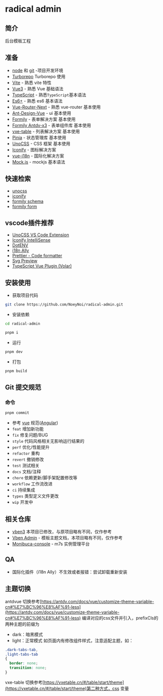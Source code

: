 <h1>radical admin</h1>

## 简介

后台模板工程

## 准备

- [node](http://nodejs.org/) 和 [git](https://git-scm.com/) -项目开发环境
- [Turborepo](https://turbo.build/repo/docs) Turborepo 使用
- [Vite](https://vitejs.dev/) - 熟悉 vite 特性
- [Vue3](https://v3.vuejs.org/) - 熟悉 Vue 基础语法
- [TypeScript](https://www.typescriptlang.org/) - 熟悉`TypeScript`基本语法
- [Es6+](http://es6.ruanyifeng.com/) - 熟悉 es6 基本语法
- [Vue-Router-Next](https://next.router.vuejs.org/) - 熟悉 vue-router 基本使用
- [Ant-Design-Vue](https://2x.antdv.com/docs/vue/introduce-cn/) - ui 基本使用
- [Formily](https://formilyjs.org/zh-CN/guide/learn-formily) - 表单解决方案 基本使用
- [Formily Antdv-x3](https://antdv-x3.formilyjs.org/guide/#%E4%BB%8B%E7%BB%8D) - 表单组件库 基本使用
- [vxe-table](https://vxetable.cn/#/grid/api) - 列表解决方案 基本使用
- [Pinia](https://pinia.vuejs.org/zh/introduction.html) - 状态管理库 基本使用
- [UnoCSS](https://unocss.dev/guide/) - CSS 框架 基本使用
- [Iconify](https://icon-sets.iconify.design/) - 图标解决方案
- [vue-i18n](https://vue-i18n.intlify.dev/guide/) - 国际化解决方案
- [Mock.js](https://github.com/nuysoft/Mock) - mockjs 基本语法

## 快速检索
- [unocss](https://unocss.dev/interactive/)
- [iconify](https://icon-sets.iconify.design/)
- [formily schema](https://vue.formilyjs.org/api/shared/schema.html#%E5%B1%9E%E6%80%A7)
- [formily form](https://core.formilyjs.org/zh-CN/api/models/form#form)

## vscode插件推荐

- [UnoCSS VS Code Extension](https://unocss.dev/integrations/vscode)
- [Iconify IntelliSense](https://marketplace.visualstudio.com/items?itemName=antfu.iconify)
- [DotENV](https://marketplace.visualstudio.com/items?itemName=mikestead.dotenv)
- [i18n Ally](https://marketplace.visualstudio.com/items?itemName=Lokalise.i18n-ally)
- [Prettier - Code formatter](https://marketplace.visualstudio.com/items?itemName=esbenp.prettier-vscode)
- [Svg Preview](https://marketplace.visualstudio.com/items?itemName=SimonSiefke.svg-preview)
- [TypeScript Vue Plugin (Volar)](https://marketplace.visualstudio.com/items?itemName=Vue.vscode-typescript-vue-plugin)

## 安装使用

- 获取项目代码

```bash
git clone https://github.com/NoeyNoi/radical-admin.git
```

- 安装依赖

```bash
cd radical-admin

pnpm i
```

- 运行

```bash
pnpm dev
```

- 打包

```bash
pnpm build
```

## Git 提交规范

### 命令
```bash
pnpm commit
```
- 参考  [vue](https://github.com/vuejs/vue/blob/dev/.github/COMMIT_CONVENTION.md) 规范([Angular](https://github.com/conventional-changelog/conventional-changelog/tree/master/packages/conventional-changelog-angular))
- `feat` 增加新功能
- `fix` 修复问题/BUG
- `style` 代码风格相关无影响运行结果的
- `perf` 优化/性能提升
- `refactor` 重构
- `revert` 撤销修改
- `test` 测试相关
- `docs` 文档/注释
- `chore` 依赖更新/脚手架配置修改等
- `workflow` 工作流改进
- `ci` 持续集成
- `types` 类型定义文件更改
- `wip` 开发中

## 相关仓库
- [vben3](https://github.com/vbenjs/vben3) 本项目已修改，与原项目略有不同，仅作参考
- [Vben Admin](https://doc.vvbin.cn/) - 模板主题文档，本项目略有不同，仅作参考
- [Monibuca-console](https://github.com/Monibuca/console) - m7s 实例管理平台

## QA
- 国际化插件（i18n Ally）不生效或者报错：尝试卸载重新安装

## 主题切换
antdvue 切换参考[https://antdv.com/docs/vue/customize-theme-variable-cn#%E7%BC%96%E8%AF%91-less](https://antdv.com/docs/vue/customize-theme-variable-cn#%E7%BC%96%E8%AF%91-less) 编译对应的css文件并引入，prefixCls的两种主题的前缀为
- dark：暗黑模式
- light：正常模式
如页面内有修改组件样式，注意适配主题，如：
```css
.dark-tabs-tab,
.light-tabs-tab
{
  border: none;
  transition: none;
}
```
vxe-table 切换参考[https://vxetable.cn/#/table/start/theme](https://vxetable.cn/#/table/start/theme)第二种方式，css 变量

